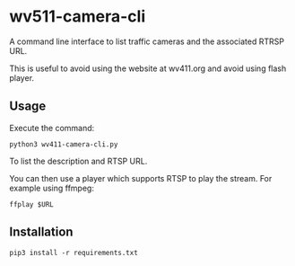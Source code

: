# wv511-camera-cli

A command line interface to list traffic cameras and the associated RTRSP URL.

This is useful to avoid using the website at wv411.org and avoid using flash player.

## Usage
Execute the command:

`python3 wv411-camera-cli.py`

To list the description and RTSP URL.

You can then use a player which supports RTSP to play the stream.  For example using ffmpeg:

`ffplay $URL`

## Installation
`pip3 install -r requirements.txt`

